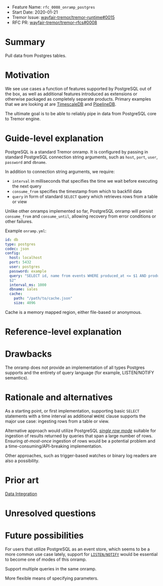 - Feature Name: `rfc_0008_onramp_postgres`
- Start Date: 2020-01-21
- Tremor Issue:
  [wayfair-tremor/tremor-runtime#0015](https://github.com/wayfair-tremor/tremor-rfcs/issues/15)
- RFC PR: [wayfair-tremor/tremor-rfcs#0008](https://github.com/wayfair-tremor/tremor-rfcs/pull/14)

# Summary
[summary]: #summary

Pull data from Postgres tables.

# Motivation
[motivation]: #motivation

We see use cases a function of features supported by PostgreSQL out of the box,
as well as additional features introduced as extensions or otherwise packaged as
completely separate products. Primary examples that we are looking at are
[TimescaleDB](https://www.timescale.com/) and [PipelineDB](https://www.pipelinedb.com/).

The ultimate goal is to be able to reliably pipe in data from PostgreSQL core to Tremor
engine.

# Guide-level explanation
[guide-level-explanation]: #guide-level-explanation

PostgreSQL is a standard Tremor onramp. It is configured by passing in
standard PostgreSQL connection string arguments, such as `host`, `port`, `user`,
`password` and `dbname`.

In addition to connection string arguments, we require:
* `interval` in milliseconds that specifies the time we wait before executing the next query
* `consume_from` specifies the timestamp from which to backfill data
* `query` in form of standard `SELECT` query which retrieves rows from a table
  or view

Unlike other onramps implemented so far, PostgreSQL onramp will persist
`consume_from` and `consume_until`, allowing recovery from error conditions or other failures.

Example `onramp.yml`:

```yml
id: db
type: postgres
codec: json
config:
  host: localhost
  port: 5432
  user: postgres
  password: example
  query: "SELECT id, name from events WHERE produced_at <= $1 AND produced_at >
  $2"
  interval_ms: 1000
  dbname: sales
  cache:
    path: "/path/to/cache.json"
    size: 4096
```

Cache is a memory mapped region, either file-based or anonymous.

# Reference-level explanation
[reference-level-explanation]: #reference-level-explanation

# Drawbacks
[drawbacks]: #drawbacks

The onramp does not provide an implementation of all types Postgres supports and
the entirety of query language (for example, LISTEN/NOTIFY semantics).

# Rationale and alternatives
[rationale-and-alternatives]: #rationale-and-alternatives

As a starting point, or first implementation, supporting basic `SELECT`
statements with a time interval as additional `WHERE` clause supports the major use
case: ingesting rows from a table or view.

Alternative approach would utilize PostgreSQL [_single row
mode_](https://www.postgresql.org/docs/12/libpq-single-row-mode.html) suitable
for ingestion of results returned by queries that span a large number of rows.
Ensuring _at-most-once_ ingestion of rows would be a potential problem and a
time-consuming/API-breaking implementation.

Other approaches, such as trigger-based watches or binary log readers are also a
possibility.

# Prior art
[prior-art]: #prior-art

[Data Integration](https://en.wikipedia.org/wiki/Data_integration)

# Unresolved questions
[unresolved-questions]: #unresolved-questions

# Future possibilities
[future-possibilities]: #future-possibilities

For users that utilize PostgreSQL as an event store, which seems to be a more
common use case lately, support for
[`LISTEN/NOTIFY`](https://www.postgresql.org/docs/12/sql-notify.html) would be essential to
become one of modes of this onramp.


Support multiple queries in the same onramp.

More flexible means of specifying parameters.
